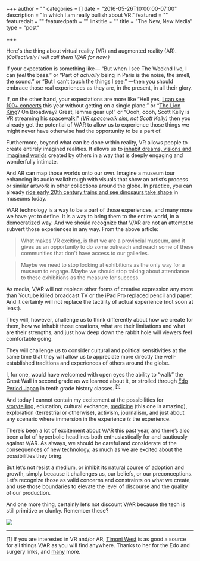 +++
author = ""
categories = []
date = "2016-05-26T10:00:00-07:00"
description = "In which I am really bullish about VR."
featured = ""
featuredalt = ""
featuredpath = ""
linktitle = ""
title = "The New, New Media"
type = "post"

+++

Here's the thing about virtual reality (VR)  and augmented reality (AR). _(Collectively I will call them V/AR for now.)_ 

If your expectation is something like— “But when I see The Weeknd live, I can _feel_ the bass.” or “Part of _actually_ being in Paris is the noise, the smell, the sound.” or “But I can’t touch the things I see.” —then you should embrace those real experiences as they are, in the present, in all their glory. 

If, on the other hand, your expectations are more like “Hell yes, [I can see 100+ concerts](http://www.theverge.com/2016/5/19/11715304/rhapsody-launches-vr-app-featuring-360-degree-concert-videos) this year without getting on a single plane.” or “[The Lion King](https://www.youtube.com/watch?v=7T57kzGQGto)? On Broadway? Great, lemme gear up!” or “Oooh, oooh, Scott Kelly is VR streaming his spacewalk!” _([VR spacewalk sim](https://www.youtube.com/watch?v=S4uOJHT9-50), not Scott Kelly)_ then you already get the potential of V/AR to allow us to experience those things we might never have otherwise had the opportunity to be a part of.

Furthermore, beyond what can be done within reality, VR allows people to create entirely imagined realities. It allows us to [inhabit dreams, visions and imagined worlds](https://atap.google.com/spotlight-stories/) created by others in a way that is deeply engaging and wonderfully intimate. 

And AR can map those worlds onto our own. Imagine a museum tour enhancing its audio walkthrough with visuals that show an artist’s process or similar artwork in other collections around the globe. In practice, you can already [ride early 20th century trains and see dinosaurs take shape](http://www.theglobeandmail.com/arts/the-role-of-virtual-reality-and-technology-in-the-future-of-museums/article29806065/) in museums today. 

V/AR technology is a way to be a part of those experiences, and many more we have yet to define. It is a way to bring them to the entire world, in a democratized way. And we should recognize that V/AR are not an attempt to subvert those experiences in any way. From the above article:

> What makes VR exciting, is that we are a provincial museum, and it gives us an opportunity to do some outreach and reach some of these communities that don’t have access to our galleries.

> Maybe we need to stop looking at exhibitions as the only way for a museum to engage. Maybe we should stop talking about attendance to these exhibitions as the measure for success.

As media, V/AR will not replace other forms of creative expression any more than Youtube killed broadcast TV or the iPad Pro replaced pencil and paper. And it certainly will not replace the tactility of actual experience (not soon at least).

They will, however, challenge us to think differently about how we create for them, how we inhabit those creations, what are their limitations and what are their strengths, and just how deep down the rabbit hole will viewers feel comfortable going.

They will challenge us to consider cultural and political sensitivities at the same time that they will allow us to appreciate more directly the well-established traditions and experiences of others around the globe. 

I, for one, would have welcomed with open eyes the ability to “walk” the Great Wall in second grade as we learned about it, or strolled through [Edo Period Japan](http://motherboard.vice.com/en_uk/read/a-japanese-monk-is-making-a-vr-world-to-reflect-the-true-feudal-tokyo) in tenth grade history classes. <sup><a href="#timoni">[1]</a></sup>

And today I cannot contain my excitement at the possibilities for [storytelling](https://itunes.apple.com/us/app/google-spotlight-stories/id974739483?mt=8), education, cultural exchange, [medicine](https://www.youtube.com/watch?v=VAUbacNs4MQ) (this one is amazing), exploration (terrestrial or otherwise), activism, journalism, and just about any  scenario where immersion in the experience _is_ the experience.

There’s been a lot of excitement about V/AR this past year, and there’s also been a lot of hyperbolic headlines both enthusiastically for and cautiously against V/AR. As always, we should be careful and considerate of the consequences of new technology, as much as we are excited about the possibilities they bring. 

But let’s not resist a medium, or inhibit its natural course of adoption and growth, simply because it challenges us, our beliefs, or our preconceptions. Let’s recognize those as valid concerns and constraints on what we create, and use those boundaries to elevate the level of discourse and the quality of our production.

And one more thing, certainly let’s not discount V/AR because the tech is still primitive or clunky. Remember these?

![](/postimg/the-new-new-media/old-phones.png)

---- 

<a name="timoni">[1]</a> If you are interested in VR and/or AR, [Timoni West](https://twitter.com/timoni) is as good a source for all things V/AR as you will find anywhere. Thanks to her for the Edo and surgery links, and [many](http://www.gamasutra.com/view/news/272936/Katamari_Damacy_creator_Keita_Takahashi_building_exploratory_AR_title.php%20%E2%80%A6) more.


